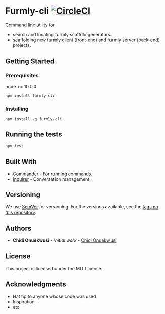 # Furmly-cli [![CircleCI](https://circleci.com/gh/furmly/furmly-cli.svg?style=svg)](https://circleci.com/gh/furmly/furmly-cli)

Command line utility for 
* search and locating furmly scaffold generators.
* scaffolding new furmly client (front-end) and furmly server (back-end) projects.


## Getting Started


### Prerequisites

node >= 10.0.0

```
npm install furmly-cli
```

### Installing

```
npm install -g furmly-cli
```

## Running the tests

```
npm test
```

## Built With

* [Commander](https://github.com/tj/commander.js) - For running commands.
* [Inquirer](https://github.com/SBoudrias/Inquirer.js) - Conversation management.


## Versioning

We use [SemVer](http://semver.org/) for versioning. For the versions available, see the [tags on this repository](https://github.com/your/project/tags). 

## Authors

* **Chidi Onuekwusi** - *Initial work* - [Chidi Onuekwusi](https://github.com/chidionuekwusi)


## License

This project is licensed under the MIT License.

## Acknowledgments

* Hat tip to anyone whose code was used
* Inspiration
* etc
